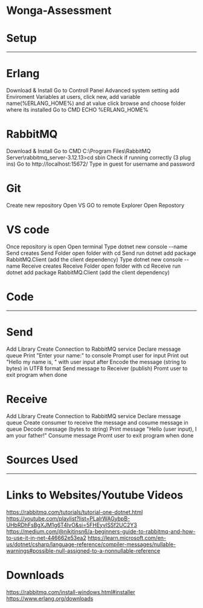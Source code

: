 # Wonga-Assessment

#         Setup           #
---------------------------

# Erlang
Download & Install
Go to Controll Panel 
    Advanced system setting 
        add Enviroment Variables
            at users, click new, add variable name(%ERLANG_HOME%) and at value click browse and choose folder where its installed
Go to CMD
    ECHO %ERLANG_HOME%

# RabbitMQ
Download & Install
Go to CMD
    C:\Program Files\RabbitMQ Server\rabbitmq_server-3.12.13>cd sbin
    Check if running correctly (3 plug ins)
Go to http://localhost:15672/
    Type in guest for username and password

# Git
Create new repository
Open VS
GO to remote Explorer 
Open Repostory 

# VS code
Once repository is open
Open terminal 
    Type dotnet new console --name Send
        creates Send Folder
        open folder with cd Send
        run dotnet add package RabbitMQ.Client (add the client dependency)
    Type dotnet new console --name Receive
        creates Receive Folder
        open folder with cd Receive
        run dotnet add package RabbitMQ.Client (add the client dependency)


#         Code          #
-------------------------
 
# Send 
Add Library
Create Connection to RabbitMQ service
Declare message queue
    Print "Enter your name:" to console
        Prompt user for input
    Print out "Hello my name is, " with user input after
        Encode the message (string to bytes) in UTF8 format
Send message to Receiver (publish)
Promt user to exit program when done 


# Receive
Add Library
Create Connection to RabbitMQ service
Declare message queue
Create consumer to receive the message and cosume message in queue
    Decode message (bytes to string)
Print message "Hello (user input), I am your father!"
Consume message 
Promt user to exit program when done 


#         Sources Used         #
--------------------------------

# Links to Websites/Youtube Videos

https://rabbitmq.com/tutorials/tutorial-one-dotnet.html
https://youtube.com/playlist?list=PLalrWAGybpB-UHbRDhFsBgXJM1g6T4IvO&si=5FHEyvISSf2UC2Y3
https://medium.com/@nikitinsn6/a-beginners-guide-to-rabbitmq-and-how-to-use-it-in-net-446662e53ea2
https://learn.microsoft.com/en-us/dotnet/csharp/language-reference/compiler-messages/nullable-warnings#possible-null-assigned-to-a-nonnullable-reference

# Downloads

https://rabbitmq.com/install-windows.html#installer
https://www.erlang.org/downloads


